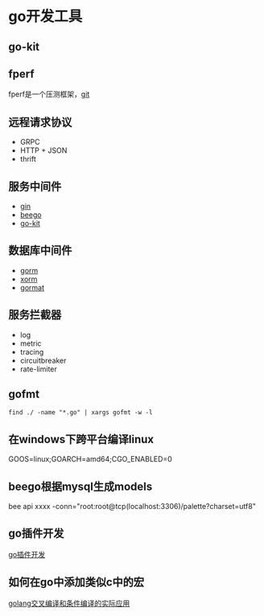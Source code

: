 # go开发工具

## go-kit

## fperf

fperf是一个压测框架，[git](https://github.com/fperf/fperf)

## 远程请求协议

+ GRPC
+ HTTP + JSON
+ thrift

## 服务中间件

+ [gin](https://github.com/gin-gonic/gin)
+ [beego](https://beego.me/docs/intro/)
+ [go-kit](https://github.com/go-kit/kit)

## 数据库中间件
+ [gorm](https://github.com/go-gorm/gorm)
+ [xorm]()
+ [gormat](https://github.com/airplayx/gormat)

## 服务拦截器

+ log
+ metric
+ tracing
+ circuitbreaker
+ rate-limiter

## gofmt

```
find ./ -name "*.go" | xargs gofmt -w -l
```

## 在windows下跨平台编译linux
GOOS=linux;GOARCH=amd64;CGO_ENABLED=0

## beego根据mysql生成models

bee api xxxx -conn="root:root@tcp(localhost:3306)/palette?charset=utf8"

## go插件开发
[go插件开发](https://www.jianshu.com/p/917b159a4be6)

## 如何在go中添加类似c中的宏

[golang交叉编译和条件编译的实际应用](https://zhuanlan.zhihu.com/p/92235251)




